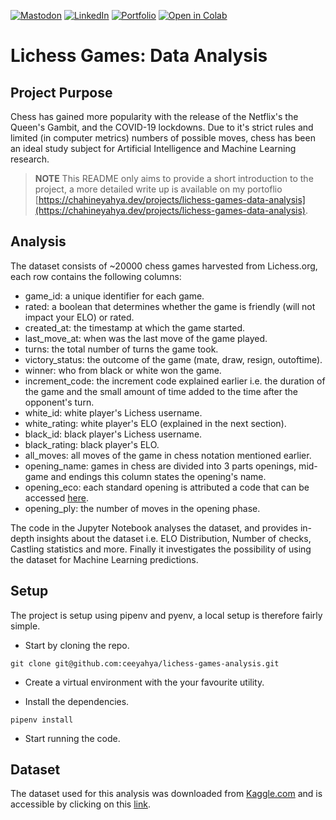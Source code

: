[![Mastodon](https://img.shields.io/badge/Mastodon-5c4bdf?style=for-the-badge&logo=Mastodon&logoColor=ffffff&link=https://fosstodon.org/@hya)](https://fosstodon.org/@hya)
[![LinkedIn](https://img.shields.io/badge/LinkedIn-0A66C2?style=for-the-badge&logo=LinkedIn&logoColor=ffffff&link=https://www.linkedin.com/in/yahya-chahine/)](https://www.linkedin.com/in/yahya-chahine/)
[![Portfolio](https://img.shields.io/badge/Portfolio-6366f1?style=for-the-badge&logo=Internet-Explorer&logoColor=ffffff&link=https://www.chahineyahya.dev)](https://www.chahineyahya.dev)
[![Open in Colab](https://img.shields.io/badge/Open%20in%20Colab-F9AB00?style=for-the-badge&logo=googlecolab&logoColor=white&link=https://colab.research.google.com/github/ceeyahya/lichess-games-analysis/blob/main/main.ipynb)](https://colab.research.google.com/github/ceeyahya/lichess-games-analysis/blob/main/main.ipynb)

# Lichess Games: Data Analysis

## Project Purpose

Chess has gained more popularity with the release of the Netflix's the Queen's Gambit, and the COVID-19 lockdowns.
Due to it's strict rules and limited (in computer metrics) numbers of possible moves, chess has been an ideal study subject
for Artificial Intelligence and Machine Learning research.

> **NOTE**
> This README only aims to provide a short introduction to the project, a more detailed write up is available on my portoflio
> [https://chahineyahya.dev/projects/lichess-games-data-analysis](https://chahineyahya.dev/projects/lichess-games-data-analysis).

## Analysis

The dataset consists of ~20000 chess games harvested from Lichess.org, each row contains the following columns:

- game_id: a unique identifier for each game.
- rated: a boolean that determines whether the game is friendly (will not impact your ELO) or rated.
- created_at: the timestamp at which the game started.
- last_move_at: when was the last move of the game played.
- turns: the total number of turns the game took.
- victory_status: the outcome of the game (mate, draw, resign, outoftime).
- winner: who from black or white won the game.
- increment_code: the increment code explained earlier i.e. the duration of the game and the small amount of time added
  to the time after the opponent's turn.
- white_id: white player's Lichess username.
- white_rating: white player's ELO (explained in the next section).
- black_id: black player's Lichess username.
- black_rating: black player's ELO.
- all_moves: all moves of the game in chess notation mentioned earlier.
- opening_name: games in chess are divided into 3 parts openings, mid-game and endings this column states the opening's name.
- opening_eco: each standard opening is attributed a code that can be accessed [here](https://www.365chess.com/eco.php).
- opening_ply: the number of moves in the opening phase.

The code in the Jupyter Notebook analyses the dataset, and provides in-depth insights about the dataset i.e. ELO Distribution, Number of checks,
Castling statistics and more. Finally it investigates the possibility of using the dataset for Machine Learning predictions.

## Setup

The project is setup using pipenv and pyenv, a local setup is therefore fairly simple.

- Start by cloning the repo.

```console
git clone git@github.com:ceeyahya/lichess-games-analysis.git
```

- Create a virtual environment with the your favourite utility.

- Install the dependencies.

```console
pipenv install
```

- Start running the code.

## Dataset

The dataset used for this analysis was downloaded from [Kaggle.com](https://kaggle.com) and is accessible by clicking
on this [link](https://www.kaggle.com/datasets/datasnaek/chess).
